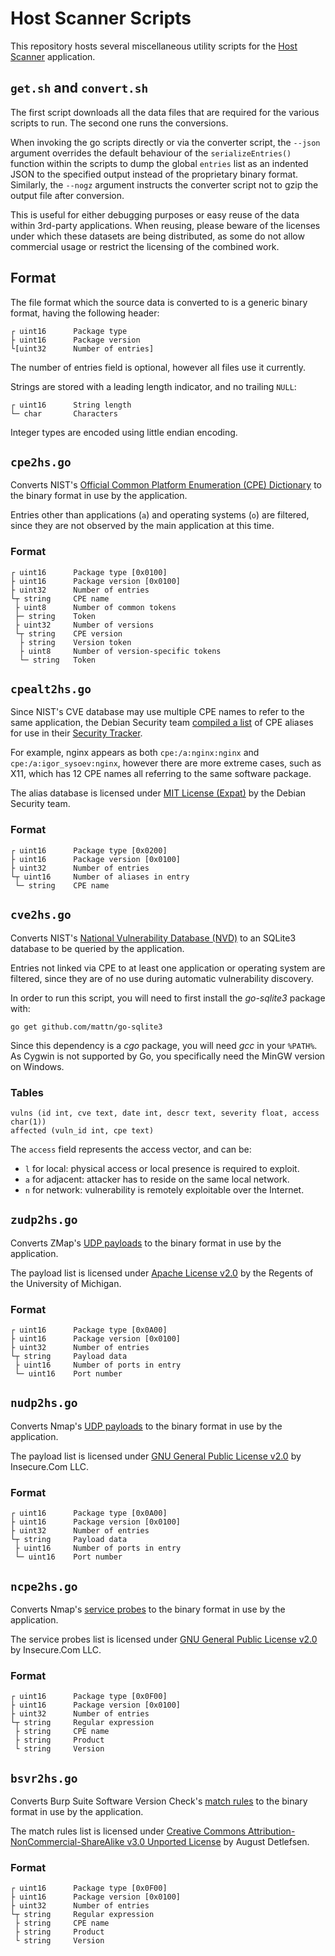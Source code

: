 # Host Scanner Scripts

This repository hosts several miscellaneous utility scripts for the [Host Scanner](https://github.com/RoliSoft/Host-Scanner) application.

## `get.sh` and `convert.sh`

The first script downloads all the data files that are required for the various scripts to run. The second one runs the conversions.

When invoking the go scripts directly or via the converter script, the `--json` argument overrides the default behaviour of the `serializeEntries()` function within the scripts to dump the global `entries` list as an indented JSON to the specified output instead of the proprietary binary format. Similarly, the `--nogz` argument instructs the converter script not to gzip the output file after conversion.

This is useful for either debugging purposes or easy reuse of the data within 3rd-party applications. When reusing, please beware of the licenses under which these datasets are being distributed, as some do not allow commercial usage or restrict the licensing of the combined work.

## Format

The file format which the source data is converted to is a generic binary format, having the following header:

	┌ uint16      Package type
	├ uint16      Package version
	└[uint32      Number of entries]

The number of entries field is optional, however all files use it currently.

Strings are stored with a leading length indicator, and no trailing `NULL`:

	┌ uint16      String length
	└─ char       Characters

Integer types are encoded using little endian encoding.

## `cpe2hs.go`

Converts NIST's [Official Common Platform Enumeration (CPE) Dictionary](https://nvd.nist.gov/cpe.cfm) to the binary format in use by the application.

Entries other than applications (`a`) and operating systems (`o`) are filtered, since they are not observed by the main application at this time.

### Format

	┌ uint16      Package type [0x0100]
	├ uint16      Package version [0x0100]
	├ uint32      Number of entries
	└┬ string     CPE name
	 ├ uint8      Number of common tokens
	 ├─ string    Token
	 ├ uint32     Number of versions
	 └┬ string    CPE version
	  ├ string    Version token
	  ├ uint8     Number of version-specific tokens
	  └─ string   Token

## `cpealt2hs.go`

Since NIST's CVE database may use multiple CPE names to refer to the same application, the Debian Security team [compiled a list](https://wiki.debian.org/CPEtagPackagesDep) of CPE aliases for use in their [Security Tracker](https://security-tracker.debian.org/tracker/).

For example, nginx appears as both `cpe:/a:nginx:nginx` and `cpe:/a:igor_sysoev:nginx`, however there are more extreme cases, such as X11, which has 12 CPE names all referring to the same software package.

The alias database is licensed under [MIT License (Expat)](https://www.debian.org/legal/licenses/mit) by the Debian Security team.

### Format

	┌ uint16      Package type [0x0200]
	├ uint16      Package version [0x0100]
	├ uint32      Number of entries
	└┬ uint16     Number of aliases in entry
	 └─ string    CPE name

## `cve2hs.go`

Converts NIST's [National Vulnerability Database (NVD)](https://nvd.nist.gov/download.cfm) to an SQLite3 database to be queried by the application.

Entries not linked via CPE to at least one application or operating system are filtered, since they are of no use during automatic vulnerability discovery.

In order to run this script, you will need to first install the _go-sqlite3_ package with:

	go get github.com/mattn/go-sqlite3

Since this dependency is a _cgo_ package, you will need _gcc_ in your `%PATH%`. As Cygwin is not supported by Go, you specifically need the MinGW version on Windows.

### Tables

	vulns (id int, cve text, date int, descr text, severity float, access char(1))
	affected (vuln_id int, cpe text)

The `access` field represents the access vector, and can be:

- `l` for local: physical access or local presence is required to exploit.
- `a` for adjacent: attacker has to reside on the same local network.
- `n` for network: vulnerability is remotely exploitable over the Internet.

## `zudp2hs.go`

Converts ZMap's [UDP payloads](https://github.com/zmap/zmap/tree/master/examples/udp-probes) to the binary format in use by the application.

The payload list is licensed under [Apache License v2.0](https://www.apache.org/licenses/LICENSE-2.0) by the Regents of the University of Michigan.

### Format

	┌ uint16      Package type [0x0A00]
	├ uint16      Package version [0x0100]
	├ uint32      Number of entries
	└┬ string     Payload data
	 ├ uint16     Number of ports in entry
	 └─ uint16    Port number

## `nudp2hs.go`

Converts Nmap's [UDP payloads](https://nmap.org/book/nmap-payloads.html) to the binary format in use by the application.

The payload list is licensed under [GNU General Public License v2.0](https://www.gnu.org/licenses/gpl-2.0.html) by Insecure.Com LLC.

### Format

	┌ uint16      Package type [0x0A00]
	├ uint16      Package version [0x0100]
	├ uint32      Number of entries
	└┬ string     Payload data
	 ├ uint16     Number of ports in entry
	 └─ uint16    Port number

## `ncpe2hs.go`

Converts Nmap's [service probes](https://nmap.org/book/vscan-fileformat.html) to the binary format in use by the application.

The service probes list is licensed under [GNU General Public License v2.0](https://www.gnu.org/licenses/gpl-2.0.html) by Insecure.Com LLC.

### Format

	┌ uint16      Package type [0x0F00]
	├ uint16      Package version [0x0100]
	├ uint32      Number of entries
	└┬ string     Regular expression
	 ├ string     CPE name
	 ├ string     Product
	 └ string     Version

## `bsvr2hs.go`

Converts Burp Suite Software Version Check's [match rules](https://github.com/augustd/burp-suite-software-version-checks/blob/master/src/burp/match-rules.tab) to the binary format in use by the application.

The match rules list is licensed under [Creative Commons Attribution-NonCommercial-ShareAlike v3.0 Unported License](https://creativecommons.org/licenses/by-nc-sa/3.0/) by August Detlefsen.

### Format

	┌ uint16      Package type [0x0F00]
	├ uint16      Package version [0x0100]
	├ uint32      Number of entries
	└┬ string     Regular expression
	 ├ string     CPE name
	 ├ string     Product
	 └ string     Version